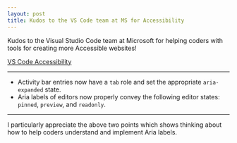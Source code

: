 ```yaml
---
layout: post
title: Kudos to the VS Code team at MS for Accessibility
---
```


Kudos to the Visual Studio Code team at Microsoft for helping coders with tools for creating more Accessible websites!

[VS Code Accessibility](https://code.visualstudio.com/updates/v1_46#_accessibility)

---
* Activity bar entries now have a `tab` role and set the appropriate `aria-expanded` state.
* Aria labels of editors now properly convey the following editor states: `pinned`, `preview`, and `readonly`.
---

I particularly appreciate the above two points which shows thinking about how to help coders understand and implement Aria labels.